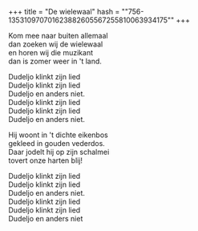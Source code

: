 +++
title = "De wielewaal"
hash = "\"756-135310970701623882605567255810063934175\""
+++

Kom mee naar buiten allemaal  
dan zoeken wij de wielewaal  
en horen wij die muzikant  
dan is zomer weer in 't land.

Dudeljo klinkt zijn lied  
Dudeljo klinkt zijn lied  
Dudeljo en anders niet.  
Dudeljo klinkt zijn lied  
Dudeljo klinkt zijn lied  
Dudeljo en anders niet.

Hij woont in 't dichte eikenbos  
gekleed in gouden vederdos.  
Daar jodelt hij op zijn schalmei  
tovert onze harten blij!

Dudeljo klinkt zijn lied  
Dudeljo klinkt zijn lied  
Dudeljo en anders niet.  
Dudeljo klinkt zijn lied  
Dudeljo klinkt zijn lied  
Dudeljo en anders niet